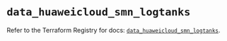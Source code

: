 # `data_huaweicloud_smn_logtanks`

Refer to the Terraform Registry for docs: [`data_huaweicloud_smn_logtanks`](https://registry.terraform.io/providers/huaweicloud/huaweicloud/1.71.1/docs/data-sources/smn_logtanks).
